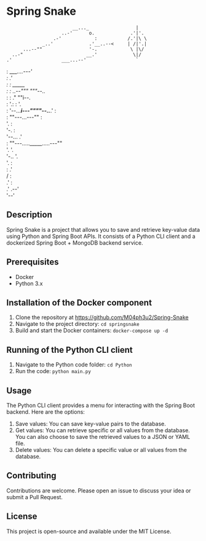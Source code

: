 # Spring Snake
                            __..._                 |
                        ..-'      o.             .'|'.
                     .-'            :           /.'|\ \
                 _..'             .'__..--<     | /|'.|
          ...--""                 '-.            \ |\/
      ..-"                       __.'             \|/
    .'                  ___...--'                  `
   :        ____....---'                        
  :       .'                                    
 :       :           _____                      
 :      :    _..--"""     """--..__             
:       :  ."                      ""i--.       
:       '.:                         :    '.     
:         '--...___i---""""--..___.'      :     
 :                 ""---...---""          :     
  '.                                     :      
    '-.                                 :       
       '--...                         .'        
         :   ""---....._____.....---""          
         '.    '.                               
           '-..  '.                             
               '.  :                            
                : .'                            
               /  :                             
             .'   :                             
           .' .--'                              
          '--'

## Description
Spring Snake is a project that allows you to save and retrieve key-value data using Python and Spring Boot APIs. It consists of a Python CLI client and a dockerized Spring Boot + MongoDB backend service.

## Prerequisites
- Docker
- Python 3.x

## Installation of the Docker component
1. Clone the repository at https://github.com/M04ph3u2/Spring-Snake
2. Navigate to the project directory: `cd springsnake`
3. Build and start the Docker containers: `docker-compose up -d`

## Running of the Python CLI client
1. Navigate to the Python code folder: `cd Python`
2. Run the code: `python main.py`

## Usage
The Python CLI client provides a menu for interacting with the Spring Boot backend. Here are the options:

1. Save values: You can save key-value pairs to the database.
2. Get values: You can retrieve specific or all values from the database. You can also choose to save the retrieved values to a JSON or YAML file.
3. Delete values: You can delete a specific value or all values from the database.

## Contributing
Contributions are welcome. Please open an issue to discuss your idea or submit a Pull Request.

## License
This project is open-source and available under the MIT License.